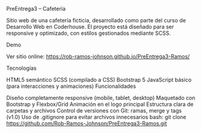 PreEntrega3 – Cafetería

Sitio web de una cafetería ficticia, desarrollado como parte del curso de Desarrollo Web en Coderhouse. El proyecto está diseñado para ser responsive y optimizado, con estilos gestionados mediante SCSS.

Demo

Ver sitio online: https://rob-ramos-johnson.github.io/PreEntrega3-Ramos/

Tecnologías

HTML5 semántico
SCSS (compilado a CSS)
Bootstrap 5
JavaScript básico (para interacciones y animaciones)
Funcionalidades

Diseño completamente responsive (mobile, tablet, desktop)
Maquetado con Bootstrap y Flexbox/Grid
Animación en el logo principal
Estructura clara de carpetas y archivos
Control de versiones con Git: ramas, merge y tags (v1.0)
Uso de .gitignore para evitar archivos innecesarios
bash: git clone https://github.com/Rob-Ramos-Johnson/PreEntrega3-Ramos.git
